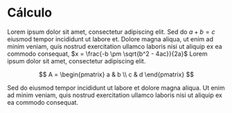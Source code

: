 # Cálculo 

Lorem ipsum dolor sit amet, consectetur adipiscing elit. Sed do $a + b = c$ eiusmod tempor incididunt ut labore et.
Dolore magna aliqua, ut enim ad minim veniam, quis nostrud exercitation ullamco laboris nisi ut aliquip ex ea commodo consequat, $x = \frac{-b \pm \sqrt{b^2 - 4ac}}{2a}$
Lorem ipsum dolor sit amet, consectetur adipiscing elit. 

$$
A = \begin{pmatrix}
a & b \\
c & d
\end{pmatrix}
$$

Sed do eiusmod tempor incididunt ut labore et dolore magna aliqua.
Ut enim ad minim veniam, quis nostrud exercitation ullamco laboris nisi ut aliquip ex ea commodo consequat.
